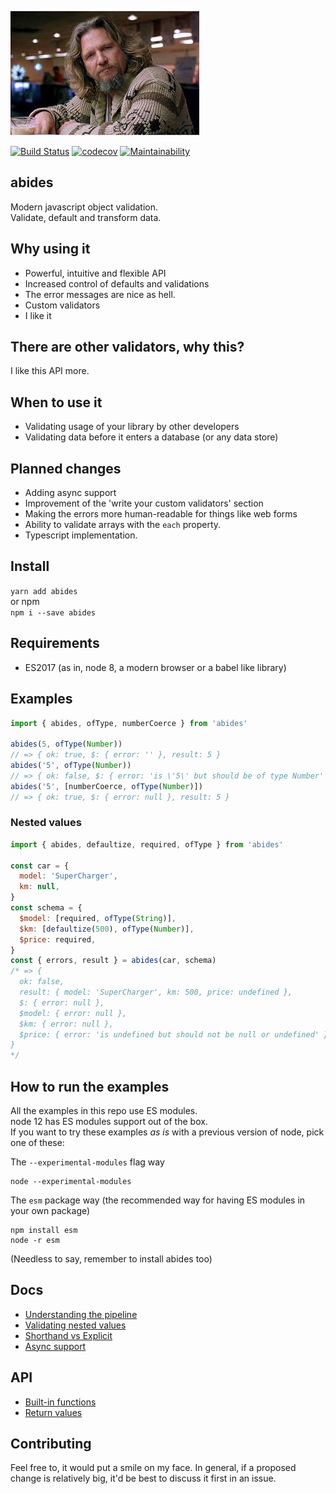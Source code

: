 ![the dude](media/the_dude.jpeg)

[![Build Status](https://travis-ci.org/zzyyxxww/abides.svg?branch=master)](https://travis-ci.org/zzyyxxww/abides)
[![codecov](https://codecov.io/gh/zzyyxxww/abides/branch/master/graph/badge.svg)](https://codecov.io/gh/zzyyxxww/abides)
[![Maintainability](https://api.codeclimate.com/v1/badges/9b3fc076bcfd79e4d780/maintainability)](https://codeclimate.com/github/zzyyxxww/abides/maintainability)

## abides

Modern javascript object validation.  
Validate, default and transform data.

## Why using it

  * Powerful, intuitive and flexible API
  * Increased control of defaults and validations
  * The error messages are nice as hell.
  * Custom validators 
  * I like it

## There are other validators, why this?

I like this API more.

## When to use it

  * Validating usage of your library by other developers
  * Validating data before it enters a database (or any data store)

## Planned changes

  * Adding async support
  * Improvement of the 'write your custom validators' section
  * Making the errors more human-readable for things like web forms
  * Ability to validate arrays with the `each` property.
  * Typescript implementation.

## Install

`yarn add abides`  
or npm  
`npm i --save abides`  

## Requirements

* ES2017 (as in, node 8, a modern browser or a babel like library)

## Examples

```javascript
import { abides, ofType, numberCoerce } from 'abides'

abides(5, ofType(Number))
// => { ok: true, $: { error: '' }, result: 5 }
abides('5', ofType(Number))
// => { ok: false, $: { error: 'is \'5\' but should be of type Number' }, result: '5' }
abides('5', [numberCoerce, ofType(Number)])
// => { ok: true, $: { error: null }, result: 5 }
```

### Nested values
```javascript
import { abides, defaultize, required, ofType } from 'abides'

const car = {
  model: 'SuperCharger',
  km: null,
}
const schema = {
  $model: [required, ofType(String)],
  $km: [defaultize(500), ofType(Number)],
  $price: required,
}
const { errors, result } = abides(car, schema)
/* => {
  ok: false,
  result: { model: 'SuperCharger', km: 500, price: undefined },
  $: { error: null },
  $model: { error: null },
  $km: { error: null },
  $price: { error: 'is undefined but should not be null or undefined' }
}
*/
```

## How to run the examples

All the examples in this repo use ES modules.  
node 12 has ES modules support out of the box.  
If you want to try these examples *as is* with a previous version of node, pick one of these:

The `--experimental-modules` flag way
```
node --experimental-modules
```

The `esm` package way (the recommended way for having ES modules in your own package)
```
npm install esm
node -r esm
```
(Needless to say, remember to install abides too)


## Docs

  * [Understanding the pipeline](./docs/pipeline.md)  
  * [Validating nested values](./docs/validating-nested-values.md)  
  * [Shorthand vs Explicit](./docs/shorthand-vs-explicit.md)  
  * [Async support](./docs/async-support.md)  

## API
  * [Built-in functions](./docs/built-in-functions.md)  
  * [Return values](./docs/return-values.md)  

## Contributing

Feel free to, it would put a smile on my face.
In general, if a proposed change is relatively big, it'd be best to discuss it first in an issue.
